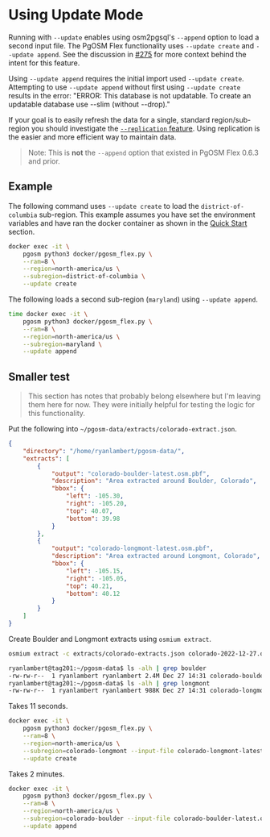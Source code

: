# Using Update Mode

Running with `--update` enables using osm2pgsql's `--append` option to load a second
input file. The PgOSM Flex functionality uses `--update create` and `--update append`.
See the discussion in [#275](https://github.com/rustprooflabs/pgosm-flex/issues/275)
for more context behind the intent for this feature.

Using `--update append` requires the initial import used `--update create`. Attempting
to use `--update append` without first using `--update create` results in the error:
"ERROR: This database is not updatable. To create an updatable database use --slim (without --drop)."


If your goal is to easily refresh the data for a single, standard region/sub-region
you should investigate the [`--replication` feature](/replication.md). Using
replication is the easier and more efficient way to maintain data.


> Note: This is **not** the `--append` option that existed in PgOSM Flex 0.6.3 and prior.

## Example

The following command uses `--update create` to load the `district-of-columbia`
sub-region. This example assumes you have set the environment variables and
have ran the docker container as shown in the [Quick Start](quick-start.md) section.

```bash
docker exec -it \
    pgosm python3 docker/pgosm_flex.py \
    --ram=8 \
    --region=north-america/us \
    --subregion=district-of-columbia \
    --update create
```

The following loads a second sub-region (`maryland`) using `--update append`.

```bash
time docker exec -it \
    pgosm python3 docker/pgosm_flex.py \
    --ram=8 \
    --region=north-america/us \
    --subregion=maryland \
    --update append
```



## Smaller test

> This section has notes that probably belong elsewhere but I'm leaving them here for now.
> They were initially helpful for testing the logic for this functionality.

Put the following into `~/pgosm-data/extracts/colorado-extract.json`.

```json
{
    "directory": "/home/ryanlambert/pgosm-data/",
    "extracts": [
        {
            "output": "colorado-boulder-latest.osm.pbf",
            "description": "Area extracted around Boulder, Colorado",
            "bbox": {
                "left": -105.30,
                "right": -105.20,
                "top": 40.07,
                "bottom": 39.98
            }
        },
        {
            "output": "colorado-longmont-latest.osm.pbf",
            "description": "Area extracted around Longmont, Colorado",
            "bbox": {
                "left": -105.15,
                "right": -105.05,
                "top": 40.21,
                "bottom": 40.12
            }
        }
    ]
}
```


Create Boulder and Longmont extracts using `osmium extract`.

```bash
osmium extract -c extracts/colorado-extracts.json colorado-2022-12-27.osm.pbf
```


```bash
ryanlambert@tag201:~/pgosm-data$ ls -alh | grep boulder
-rw-rw-r--  1 ryanlambert ryanlambert 2.4M Dec 27 14:31 colorado-boulder-latest.osm.pbf
ryanlambert@tag201:~/pgosm-data$ ls -alh | grep longmont
-rw-rw-r--  1 ryanlambert ryanlambert 988K Dec 27 14:31 colorado-longmont-latest.osm.pbf
```

Takes 11 seconds.

```bash
docker exec -it \
    pgosm python3 docker/pgosm_flex.py \
    --ram=8 \
    --region=north-america/us \
    --subregion=colorado-longmont --input-file colorado-longmont-latest.osm.pbf \
    --update create
```

Takes 2 minutes.


```bash
docker exec -it \
    pgosm python3 docker/pgosm_flex.py \
    --ram=8 \
    --region=north-america/us \
    --subregion=colorado-boulder --input-file colorado-boulder-latest.osm.pbf \
    --update append
```

